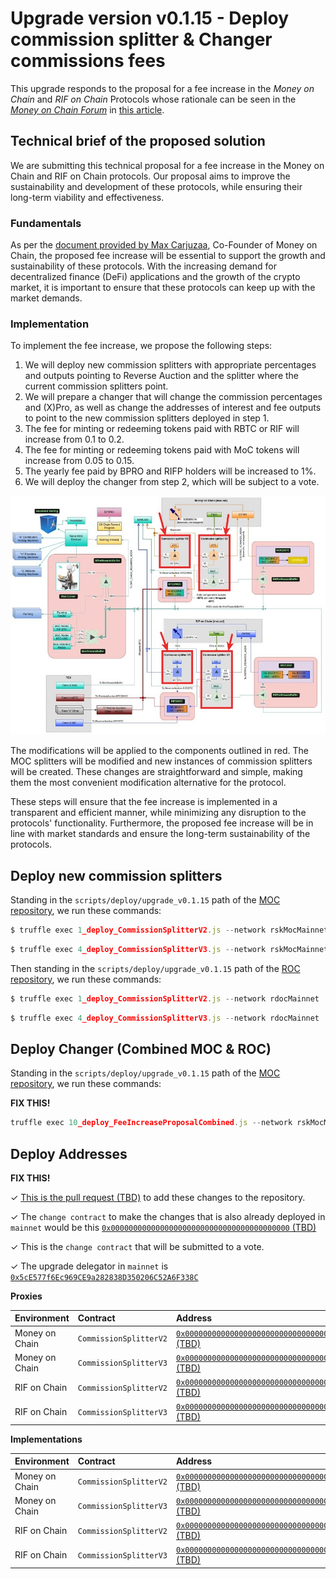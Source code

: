 # Upgrade version v0.1.15 - Deploy commission splitter & Changer commissions fees

This upgrade responds to the proposal for a fee increase in the *Money on Chain* and *RIF on Chain* Protocols whose rationale can be seen in the [*Money on Chain Forum*](https://forum.moneyonchain.com) in [this article](http://bit.ly/3ZB4HlP).


## Technical brief of the proposed solution

We are submitting this technical proposal for a fee increase in the Money on Chain and RIF on Chain protocols. Our proposal aims to improve the sustainability and development of these protocols, while ensuring their long-term viability and effectiveness.


### **Fundamentals**

As per the [document provided by Max Carjuzaa](http://bit.ly/3ZB4HlP), Co-Founder of Money on Chain, the proposed fee increase will be essential to support the growth and sustainability of these protocols. With the increasing demand for decentralized finance (DeFi) applications and the growth of the crypto market, it is important to ensure that these protocols can keep up with the market demands.


### **Implementation**

To implement the fee increase, we propose the following steps:

1. We will deploy new commission splitters with appropriate percentages and outputs pointing to Reverse Auction and the splitter where the current commission splitters point.
2. We will prepare a changer that will change the commission percentages and (X)Pro, as well as change the addresses of interest and fee outputs to point to the new commission splitters deployed in step 1.
3. The fee for minting or redeeming tokens paid with RBTC or RIF will increase from 0.1 to 0.2.
4. The fee for minting or redeeming tokens paid with MoC tokens will increase from 0.05 to 0.15.
5. The yearly fee paid by BPRO and RIFP holders will be increased to 1%.
6. We will deploy the changer from step 2, which will be subject to a vote.

![dia-flow-changes.jpg](dia-flow-changes.jpg)


The modifications will be applied to the components outlined in red. The MOC splitters will be modified and new instances of commission splitters will be created. These changes are straightforward and simple, making them the most convenient modification alternative for the protocol.

These steps will ensure that the fee increase is implemented in a transparent and efficient manner, while minimizing any disruption to the protocols' functionality. Furthermore, the proposed fee increase will be in line with market standards and ensure the long-term sustainability of the protocols.


## Deploy new commission splitters


Standing in the `scripts/deploy/upgrade_v0.1.15` path of the [MOC repository](https://github.com/money-on-chain/main-RBTC-contract), we run these commands:

```js
$ truffle exec 1_deploy_CommissionSplitterV2.js --network rskMocMainnet2
```

```js
$ truffle exec 4_deploy_CommissionSplitterV3.js --network rskMocMainnet2
```

Then standing in the `scripts/deploy/upgrade_v0.1.15` path of the [ROC repository](https://github.com/money-on-chain/RDOC-Contract), we run these commands:


```js
$ truffle exec 1_deploy_CommissionSplitterV2.js --network rdocMainnet
```

```js
$ truffle exec 4_deploy_CommissionSplitterV3.js --network rdocMainnet
```


## Deploy Changer (Combined MOC & ROC)


Standing in the `scripts/deploy/upgrade_v0.1.15` path of the [MOC repository](https://github.com/money-on-chain/main-RBTC-contract), we run these commands:

**FIX THIS!**

```js
truffle exec 10_deploy_FeeIncreaseProposalCombined.js --network rskMocMainnet2
```


## Deploy Addresses

**FIX THIS!**

✓ [This is the pull request (TBD)](https://github.com/money-on-chain/main-RBTC-contract/pull/???) to add these changes to the repository.

✓ The `change contract`  to make the changes that is also already deployed in `mainnet` would be this [`0x0000000000000000000000000000000000000000` (TBD)](https://explorer.rsk.co/address/0x0000000000000000000000000000000000000000__ctab=Code)

✓ This is the `change contract` that will be submitted to a vote.

✓ The upgrade delegator in `mainnet` is [`0x5cE577f6Ec969CE9a282838D350206C52A6F338C`](https://explorer.rsk.co/address/0x5cE577f6Ec969CE9a282838D350206C52A6F338C?__ctab=Code)


**Proxies**

|  Environment  |  Contract  |  Address |  
|:---|:---|:---|
|  Money on Chain  |  `CommissionSplitterV2`  | [`0x0000000000000000000000000000000000000000` (TBD)](https://explorer.rsk.co/address/0x0000000000000000000000000000000000000000) |
|  Money on Chain  |  `CommissionSplitterV3`  | [`0x0000000000000000000000000000000000000000` (TBD)](https://explorer.rsk.co/address/0x0000000000000000000000000000000000000000) |
|  RIF on Chain  |  `CommissionSplitterV2`  | [`0x0000000000000000000000000000000000000000` (TBD)](https://explorer.rsk.co/address/0x0000000000000000000000000000000000000000) |
|  RIF on Chain  |  `CommissionSplitterV3`  | [`0x0000000000000000000000000000000000000000` (TBD)](https://explorer.rsk.co/address/0x0000000000000000000000000000000000000000) |



**Implementations**

|  Environment  |  Contract  |  Address |  
|:---|:---|:---|
|  Money on Chain  |  `CommissionSplitterV2`  | [`0x0000000000000000000000000000000000000000` (TBD)](https://explorer.rsk.co/address/0x0000000000000000000000000000000000000000) |
|  Money on Chain  |  `CommissionSplitterV3`  | [`0x0000000000000000000000000000000000000000` (TBD)](https://explorer.rsk.co/address/0x0000000000000000000000000000000000000000) |
|  RIF on Chain  |  `CommissionSplitterV2`  | [`0x0000000000000000000000000000000000000000` (TBD)](https://explorer.rsk.co/address/0x0000000000000000000000000000000000000000) |
|  RIF on Chain  |  `CommissionSplitterV3`  | [`0x0000000000000000000000000000000000000000` (TBD)](https://explorer.rsk.co/address/0x0000000000000000000000000000000000000000) |